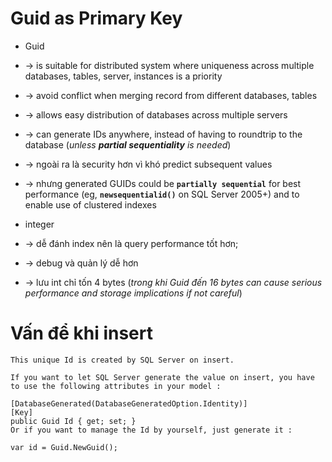 
# Guid as Primary Key
* Guid
* -> is suitable for distributed system where uniqueness across multiple databases, tables, server, instances is a priority
* -> avoid conflict when merging record from different databases, tables
* -> allows easy distribution of databases across multiple servers
* -> can generate IDs anywhere, instead of having to roundtrip to the database (_unless **partial sequentiality** is needed_)
* -> ngoài ra là security hơn vì khó predict subsequent values
* -> nhưng generated GUIDs could be **`partially sequential`** for best performance (eg, **`newsequentialid()`** on SQL Server 2005+) and to enable use of clustered indexes

* integer
* -> dễ đánh index nên là query performance tốt hơn;
* -> debug và quản lý dễ hơn
* -> lưu int chỉ tốn 4 bytes (_trong khi Guid đến 16 bytes can cause serious performance and storage implications if not careful_)

# Vấn để khi insert 
```
This unique Id is created by SQL Server on insert.

If you want to let SQL Server generate the value on insert, you have to use the following attributes in your model :

[DatabaseGenerated(DatabaseGeneratedOption.Identity)]
[Key]
public Guid Id { get; set; }
Or if you want to manage the Id by yourself, just generate it :

var id = Guid.NewGuid();
```
